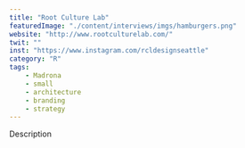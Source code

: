 ```yaml
---
title: "Root Culture Lab"
featuredImage: "./content/interviews/imgs/hamburgers.png"
website: "http://www.rootculturelab.com/"
twit: ""
inst: "https://www.instagram.com/rcldesignseattle"
category: "R"
tags:
    - Madrona
    - small
    - architecture
    - branding
    - strategy
---
```


Description
